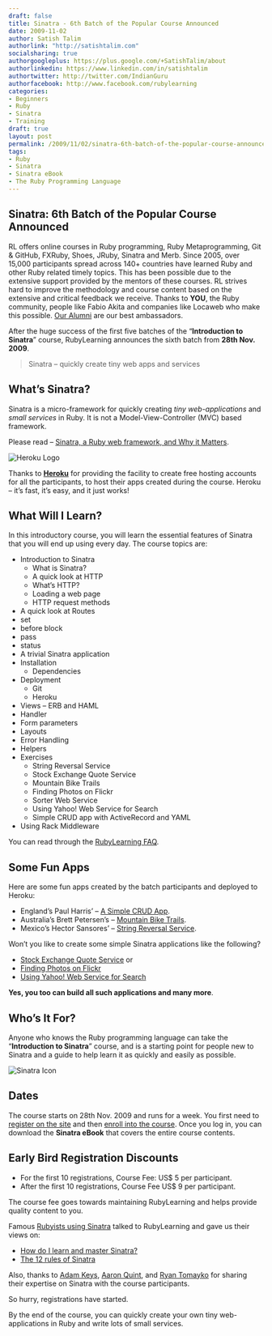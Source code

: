 ```yaml
---
draft: false
title: Sinatra - 6th Batch of the Popular Course Announced
date: 2009-11-02
author: Satish Talim
authorlink: "http://satishtalim.com"
socialsharing: true
authorgoogleplus: https://plus.google.com/+SatishTalim/about
authorlinkedin: https://www.linkedin.com/in/satishtalim
authortwitter: http://twitter.com/IndianGuru
authorfacebook: http://www.facebook.com/rubylearning
categories:
- Beginners
- Ruby
- Sinatra
- Training
draft: true
layout: post
permalink: /2009/11/02/sinatra-6th-batch-of-the-popular-course-announced/
tags:
- Ruby
- Sinatra
- Sinatra eBook
- The Ruby Programming Language
---
```

## Sinatra: 6th Batch of the Popular Course Announced

RL offers online courses in Ruby programming, Ruby Metaprogramming, Git
& GitHub, FXRuby, Shoes, JRuby, Sinatra and Merb. Since 2005, over
15,000 participants spread across 140+ countries have learned Ruby and
other Ruby related timely topics. This has been possible due to the
extensive support provided by the mentors of these courses. RL strives
hard to improve the methodology and course content based on the
extensive and critical feedback we receive. Thanks to **YOU**, the Ruby
community, people like Fabio Akita and companies like Locaweb who make
this possible. [Our
Alumni](http://rubylearning.com/other/testimonials.html) are our best
ambassadors.

After the huge success of the first five batches of the “**Introduction
to Sinatra**” course, RubyLearning announces the sixth batch from **28th
Nov. 2009**.

> Sinatra – quickly create tiny web apps and services

## What’s Sinatra?

Sinatra is a micro-framework for quickly creating *tiny
web-applications* and *small services* in Ruby. It is not a
Model-View-Controller (MVC) based framework.

Please read – [Sinatra, a Ruby web framework, and Why it
Matters](http://deadprogrammersociety.blogspot.com/2007/10/sinatra-ruby-web-framework-and-why-it.html).

![Heroku
Logo](http://rubylearning.com/images/heroku-optimized.gif "Heroku")

Thanks to [**Heroku**](http://heroku.com/) for providing the facility to
create free hosting accounts for all the participants, to host their
apps created during the course. Heroku – it’s fast, it’s easy, and it
just works!

## What Will I Learn?

In this introductory course, you will learn the essential features of
Sinatra that you will end up using every day. The course topics are:

-   Introduction to Sinatra
    -   What is Sinatra?
    -   A quick look at HTTP
    -   What’s HTTP?
    -   Loading a web page
    -   HTTP request methods
-   A quick look at Routes
-   set
-   before block
-   pass
-   status
-   A trivial Sinatra application
-   Installation
    -   Dependencies
-   Deployment
    -   Git
    -   Heroku
-   Views – ERB and HAML
-   Handler
-   Form parameters
-   Layouts
-   Error Handling
-   Helpers
-   Exercises
    -   String Reversal Service
    -   Stock Exchange Quote Service
    -   Mountain Bike Trails
    -   Finding Photos on Flickr
    -   Sorter Web Service
    -   Using Yahoo! Web Service for Search
    -   Simple CRUD app with ActiveRecord and YAML
-   Using Rack Middleware

You can read through the [RubyLearning
FAQ](http://rubylearning.com/satishtalim/faq.html).

## Some Fun Apps

Here are some fun apps created by the batch participants and deployed to
Heroku:

-   England’s Paul Harris’ – [A Simple CRUD
    App](http://pchcrud.heroku.com/).
-   Australia’s Brett Petersen’s – [Mountain Bike
    Trails](http://blazing-waterfall-72.heroku.com/).
-   Mexico’s Hector Sansores’ – [String Reversal
    Service](http://sinatra2.hectorsq.com/).

Won’t you like to create some simple Sinatra applications like the
following?

-   [Stock Exchange Quote
    Service](http://afternoon-cloud-19.heroku.com/) or
-   [Finding Photos on Flickr](http://vivid-flower-63.heroku.com/)
-   [Using Yahoo! Web Service for
    Search](http://blooming-window-92.heroku.com/)

**Yes, you too can build all such applications and many more**.

## Who’s It For?

Anyone who knows the Ruby programming language can take the
“**Introduction to Sinatra**” course, and is a starting point for people
new to Sinatra and a guide to help learn it as quickly and easily as
possible.

![Sinatra
Icon](http://rubylearning.com/images/sinatralogo.jpg "Sinatra microframework")

## Dates

The course starts on 28th Nov. 2009 and runs for a week. You first need
to [register on the site](http://rubylearning.org/) and then [enroll
into the course](http://rubylearning.org/class/course/view.php?id=49).
Once you log in, you can download the **Sinatra eBook** that covers the
entire course contents.

## Early Bird Registration Discounts

-   For the first 10 registrations, Course Fee: US\$ 5 per participant.
-   After the first 10 registrations, Course Fee US\$ 9 per participant.

The course fee goes towards maintaining RubyLearning and helps provide
quality content to you.

Famous [Rubyists using Sinatra](http://rubylearning.com/blog/2009/06/29/20-rubyists-using-sinatra-do-you/) talked to RubyLearning and gave us their views on:

-   [How do I learn and master Sinatra?](http://rubylearning.com/blog/2009/08/11/blake-mizerany-how-do-i-learn-and-master-sinatra/)
-   [The 12 rules of Sinatra](http://rubylearning.com/blog/2009/07/19/what-are-the-twelve-rules-of-sinatra/)

Also, thanks to [Adam Keys](http://rubylearning.com/blog/2009/03/03/interview-adam-keys-on-sinatra/),
[Aaron Quint](http://rubylearning.com/blog/2009/03/20/interview-aaron-quint-on-sinatra/),
and [Ryan Tomayko](http://rubylearning.com/blog/2009/03/20/interview-ryan-tomayko-on-sinatra/)
for sharing their expertise on Sinatra with the course participants.

So hurry, registrations have started.

By the end of the course, you can quickly create your own tiny
web-applications in Ruby and write lots of small services.

